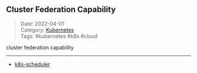  ## Cluster Federation Capability
 
>Date: 2022-04-01  
>Category: [Kubernetes](00Kubernetes.md)   
>Tags: #kubernetes #k8s #cloud 

cluster federation capability

---
- [k8s-scheduler](k8s-scheduler.md)